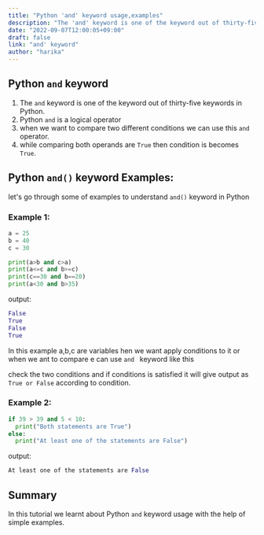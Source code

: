 ```yaml
---
title: "Python 'and' keyword usage,examples"
description: "The 'and' keyword is one of the keyword out of thirty-five keywords in Python"
date: "2022-09-07T12:00:05+09:00"
draft: false
link: "and' keyword"
author: "harika"
---
```



## Python `and` keyword 

1. The `and` keyword is one of the keyword out of thirty-five keywords in Python.
2. Python `and` is a logical operator
3. when we want to compare two different conditions we can use this `and` operator.
4. while comparing both operands are `True` then condition is becomes `True`.

## Python `and()` keyword Examples:

let's go through some of examples to understand `and()` keyword in Python

### Example 1:

```Python
a = 25
b = 40
c = 30

print(a>b and c>a)
print(a<=c and b>=c)
print(c==30 and b==20) 
print(a<30 and b>35) 
```
output:

```Python
False
True
False
True
```
In this example a,b,c are variables hen we want apply conditions to it or when we ant to compare e can use `and ` keyword like this

check the two conditions and if conditions is satisfied it will give output as `True or False` according to condition.

### Example 2:

```Python
if 39 > 39 and 5 < 10:
  print("Both statements are True")
else:
  print("At least one of the statements are False")
```

output:

```Python
At least one of the statements are False
```

## Summary
In this tutorial we learnt about Python `and` keyword usage with the help of simple examples.
